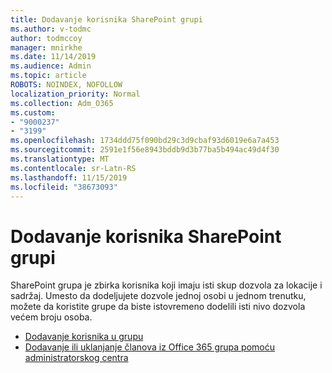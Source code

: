 ```yaml
---
title: Dodavanje korisnika SharePoint grupi
ms.author: v-todmc
author: todmccoy
manager: mnirkhe
ms.date: 11/14/2019
ms.audience: Admin
ms.topic: article
ROBOTS: NOINDEX, NOFOLLOW
localization_priority: Normal
ms.collection: Adm_O365
ms.custom:
- "9000237"
- "3199"
ms.openlocfilehash: 1734ddd75f090bd29c3d9cbaf93d6019e6a7a453
ms.sourcegitcommit: 2591e1f56e8943bddb9d3b77ba5b494ac49d4f30
ms.translationtype: MT
ms.contentlocale: sr-Latn-RS
ms.lasthandoff: 11/15/2019
ms.locfileid: "38673093"
---
```

# <a name="add-users-to-a-sharepoint-group"></a>Dodavanje korisnika SharePoint grupi

SharePoint grupa je zbirka korisnika koji imaju isti skup dozvola za lokacije i sadržaj. Umesto da dodeljujete dozvole jednoj osobi u jednom trenutku, možete da koristite grupe da biste istovremeno dodelili isti nivo dozvola većem broju osoba.

- [Dodavanje korisnika u grupu](https://docs.microsoft.com/sharepoint/customize-sharepoint-site-permissions#add-users-to-a-group)
- [Dodavanje ili uklanjanje članova iz Office 365 grupa pomoću administratorskog centra](https://docs.microsoft.com/office365/admin/create-groups/add-or-remove-members-from-groups?view=o365-worldwide)